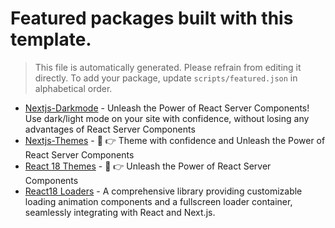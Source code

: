 # Featured packages built with this template.

> This file is automatically generated. Please refrain from editing it directly. To add your package, update `scripts/featured.json` in alphabetical order.

- [Nextjs-Darkmode](https://github.com/react18-tools/nextjs-darkmode/#readme) - Unleash the Power of React Server Components! Use dark/light mode on your site with confidence, without losing any advantages of React Server Components
- [Nextjs-Themes](https://github.com/react18-tools/nextjs-themes) - 🤟 👉 Theme with confidence and Unleash the Power of React Server Components
- [React 18 Themes](https://github.com/react18-tools/react18-themes) - 🤟 👉 Unleash the Power of React Server Components
- [React18 Loaders](https://github.com/react18-tools/turborepo-template/blob/main/lib/README.md) - A comprehensive library providing customizable loading animation components and a fullscreen loader container, seamlessly integrating with React and Next.js.
